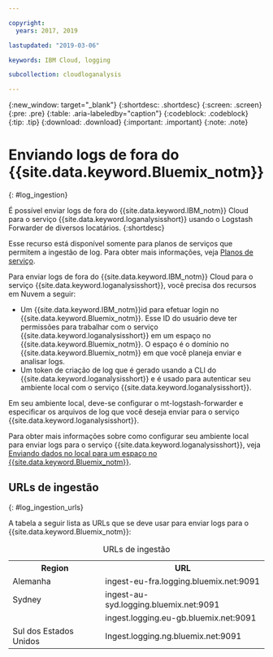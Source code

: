 ```yaml
---

copyright:
  years: 2017, 2019

lastupdated: "2019-03-06"

keywords: IBM Cloud, logging

subcollection: cloudloganalysis

---
```


{:new_window: target="_blank"}
{:shortdesc: .shortdesc}
{:screen: .screen}
{:pre: .pre}
{:table: .aria-labeledby="caption"}
{:codeblock: .codeblock}
{:tip: .tip}
{:download: .download}
{:important: .important}
{:note: .note}


# Enviando logs de fora do {{site.data.keyword.Bluemix_notm}}
{: #log_ingestion}

É possível enviar logs de fora do {{site.data.keyword.IBM_notm}} Cloud para o serviço {{site.data.keyword.loganalysisshort}} usando o Logstash Forwarder de diversos locatários. 
{:shortdesc}

Esse recurso está disponível somente para planos de serviços que permitem a ingestão de log. Para obter mais informações, veja [Planos de serviço](/docs/services/CloudLogAnalysis?topic=cloudloganalysis-log_analysis_ov#plans).

Para enviar logs de fora do {{site.data.keyword.IBM_notm}} Cloud para o serviço {{site.data.keyword.loganalysisshort}}, você precisa dos recursos em Nuvem a seguir:

* Um {{site.data.keyword.IBM_notm}}id para efetuar login no {{site.data.keyword.Bluemix_notm}}. Esse ID do usuário deve ter permissões para trabalhar com o serviço {{site.data.keyword.loganalysisshort}} em um espaço no {{site.data.keyword.Bluemix_notm}}. O espaço é o domínio no {{site.data.keyword.Bluemix_notm}} em que você planeja enviar e analisar logs.
* Um token de criação de log que é gerado usando a CLI do {{site.data.keyword.loganalysisshort}} e é usado para autenticar seu ambiente local com o serviço {{site.data.keyword.loganalysisshort}}.  

Em seu ambiente local, deve-se configurar o mt-logstash-forwarder e especificar os arquivos de log que você deseja enviar para o serviço {{site.data.keyword.loganalysisshort}}.

Para obter mais informações sobre como configurar seu ambiente local para enviar logs para o serviço {{site.data.keyword.loganalysisshort}}, veja [Enviando dados no local para um espaço no {{site.data.keyword.Bluemix_notm}}](/docs/services/CloudLogAnalysis/how-to/send-data?topic=cloudloganalysis-send_data_mt#send_data_mt).



## URLs de ingestão
{: #log_ingestion_urls}

A tabela a seguir lista as URLs que se deve usar para enviar logs para o {{site.data.keyword.Bluemix_notm}}:

<table>
  <caption>URLs de ingestão</caption>
    <tr>
      <th>Region</th>
      <th>URL</th>
    </tr>
  <tr>
    <td>Alemanha</td>
	  <td>ingest-eu-fra.logging.bluemix.net:9091</td>
  </tr>
  <tr>
    <td>Sydney</td>
	  <td>ingest-au-syd.logging.bluemix.net:9091</td>
  </tr>
  <tr>
    <td></td>
	  <td>ingest.logging.eu-gb.bluemix.net:9091</td>
  </tr>
  <tr>
    <td>Sul dos Estados Unidos</td>
	  <td>Ingest.logging.ng.bluemix.net:9091</td>
  </tr>
</table>


